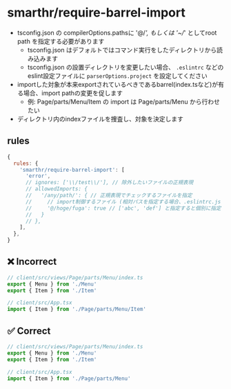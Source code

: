# smarthr/require-barrel-import

- tsconfig.json の compilerOptions.pathsに '@/*', もしくは '~/*' としてroot path を指定する必要があります
  - tsconfig.json はデフォルトではコマンド実行をしたディレクトリから読み込みます
  - tsconfig.json の設置ディレクトリを変更したい場合、 `.eslintrc` などのeslint設定ファイルに `parserOptions.project` を設定してください
- importした対象が本来exportされているべきであるbarrel(index.tsなど)が有る場合、import pathの変更を促します
  - 例: Page/parts/Menu/Item の import は Page/parts/Menu から行わせたい
- ディレクトリ内のindexファイルを捜査し、対象を決定します

## rules

```js
{
  rules: {
    'smarthr/require-barrel-import': [
      'error',
      // ignores: ['\\/test\\/'], // 除外したいファイルの正規表現
      // allowedImports: {
      //   '/any/path/': { // 正規表現でチェックするファイルを指定
      //     // import制御するファイル (相対パスを指定する場合、.eslintrc.js を基準とする)
      //     '@/hoge/fuga': true // ['abc', 'def'] と指定すると個別に指定
      //   }
      // },
    ],
  },
}
```

## ❌ Incorrect

```js
// client/src/views/Page/parts/Menu/index.ts
export { Menu } from './Menu'
export { Item } from './Item'

// client/src/App.tsx
import { Item } from './Page/parts/Menu/Item'
```

## ✅ Correct


```js
// client/src/views/Page/parts/Menu/index.ts
export { Menu } from './Menu'
export { Item } from './Item'

// client/src/App.tsx
import { Item } from './Page/parts/Menu'
```
